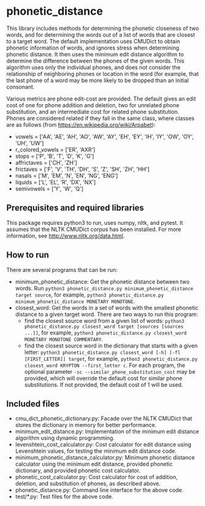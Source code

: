 # phonetic_distance
This library includes methods for determining the phonetic closeness of two words, and for determining the words out of a list of words that are closest to a target word.  The default implementation uses CMUDict to obtain phonetic information of words, and ignores stress when determining phonetic distance.  It then uses the minimum edit distance algorithm to determine the difference between the phones of the given words.  This algorithm uses only the individual phones, and does not consider the relationship of neighboring phones or location in the word (for example, that the last phone of a word may be more likely to be dropped than an initial consonant.

Various metrics are phone edit-cost are provided.  The default gives an edit cost of one for phone addition and deletion, two for unrelated phone substitution, and an intermediate cost for related phone substitution.  Phones are considered related if they fall in the same class, where classes are as follows (from https://en.wikipedia.org/wiki/Arpabet):    
  * vowels = ['AA', 'AE', 'AH', 'AO', 'AW', 'AY', 'EH', 'EY', 'IH', 'IY', 'OW', 'OY', 'UH', 'UW']
  * r_colored_vowels = ['ER', 'AXR']
  * stops = ['P', 'B', 'T', 'D', 'K', 'G']
  * affrictaves = ['CH', 'ZH']
  * frictaves = ['F', 'V', 'TH', 'DH', 'S', 'Z', 'SH', 'ZH', 'HH']
  * nasals = ['M', 'EM', 'N', 'EN', 'NG', 'ENG']
  * liquids = ['L', 'EL', 'R', 'DX', 'NX']
  * semivowels = ['Y', 'W', 'Q']


## Prerequisites and required libraries
This package requires python3 to run, uses numpy, nltk, and pytest.  It assumes that the NLTK CMUDict corpus has been installed.  For more information, see http://www.nltk.org/data.html.


## How to run
There are several programs that can be run:
* minimum_phonetic_distance:  Get the phonetic distance between two words.  Run `python3 phonetic_distance.py minimum_phonetic_distance target source`, for example, `python3 phonetic_distance.py minimum_phonetic_distance MONETARY MONOTONE`.
* closest_word:  Get the words in a set of words with the smallest phonetic distance to a given target word.  There are two ways to run this program:
    * find the closest source word from a given list of words:  `python3 phonetic_distance.py closest_word target [sources [sources ...]]`, for example, `python3 phonetic_distance.py closest_word MONETARY MONOTONE COMMENTARY`.
    * find the closest source word in the dictionary that starts with a given letter:  `python3 phonetic_distance.py closest_word [-h] [-fl [FIRST_LETTER]] target`, for example, `python3 phonetic_distance.py closest_word KRYPTON --first_letter c`.
For each program, the optional parameter `-sc --similar_phone_substitution_cost` may be provided, which will override the default cost for similar phone substitutions.  If not provided, the default cost of 1 will be used.


## Included files
* cmu_dict_phonetic_dictionary.py: Facade over the NLTK CMUDict that stores the dictionary in memory for better performance.
* minimum_edit_distance.py: Implementation of the minimum edit distance algorithm using dynamic programming.
* levenshtein_cost_calculator.py: Cost calculator for edit distance using Levenshtein values, for testing the minimum edit distance code.
* minimum_phonetic_distance_calculator.py: Minimum phonetic distance calculator using the minimum edit distance, provided phonetic dictionary, and provided phonetic cost calculator.
* phonetic_cost_calculator.py: Cost calculator for cost of addition, deletion, and substitution of phones, as described above.
* phonetic_distance.py: Command line interface for the above code.
* test/*.py: Test files for the above code. 
